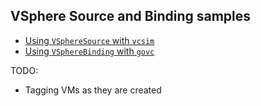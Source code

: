 ## VSphere Source and Binding samples

 * [Using `VSphereSource` with `vcsim`](./vcsim/README.md)
 * [Using `VSphereBinding` with `govc`](./govc/README.md)

TODO:
 * Tagging VMs as they are created